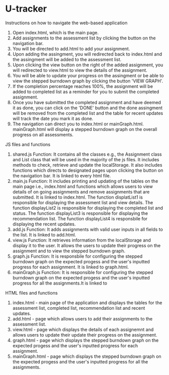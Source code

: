 # U-tracker 
Instructions on how to navigate the web-based application
1. Open index.html, which is the main page. 
2. Add assignments to the assessment list by clicking the button on the navigation bar. 
3. You will be directed to add.html to add your assignment. 
4. Upon adding the assingment, you will redirected back to index.html and the assingment will be added to the assessment list. 
5. Upon clicking the view button on the right of the added assignment, you will redirected to view.html to view the details of the assignment.
6. You will be able to update your progress on the assingment or be able to view the stepped burndown graph by clicking the button 'VIEW GRAPH'.
7. If the completion percentage reaches 100%, the assignment will be added to completed list as a reminder for you to submit the completed assignment.
8. Once you have submitted the completed assignment and have deemed it as done, you can click on the 'DONE' button and the done assingment will be removed from the completed list and the table for recent updates will track the date you mark it as done. 
9. The navigation can direct you to index.html or mainGraph.html. mainGraph.html will display a stepped burndown graph on the overall progress on all assessments.  

JS files and functions 
1. shared.js 
Function: It contains all the classes e.g., the Assignment class and List class that will be used in the majority of the js files. It includes methods to check, retrieve and update the localStorage. It also includes functions which directs to designated pages upon clicking the button on the navigation bar. It is linked to every html file. 
2. main.js 
Function: It includes printing and updating of the tables on the main page i.e., index.html and functions which allows users to view details of on going assignments and remove assignments that are submitted. It is linked to index.html.
The function displatList1 is responsible for displaying the assessment list and view details.
The function displayList2 is responsible for displaying the completed list and status.
The function displayList3 is responsible for displaying the recommendation list. 
The function displayList4 is responsbile for displaying the recent updates. 
3. add.js
Function: It adds assignments with valid user inputs in all fields to the list. It is linked to add.html.
4. view.js
Function: It retrieves information from the localStorage and display it to the user. It allows the users to update their progress on the assignment and to view the stepped burndown graph.
5. graph.js
Function: It is responsbile for configuring the stepped burndown graph on the expected progess and the user's inputted progress for each assignment. It is linked to graph.html.
6. mainGraph.js 
Function: It is responsible for configuring the stepped burndown graph on the expected progess and the user's inputted progress for all the assignments.It is linked to 

HTML files and functions 
1. index.html - main page of the application and displays the tables for the assessment list, completed list, recommendation list and recent updates. 
2. add.html - page which allows users to add their assignments to the assessment list. 
3. view.html - page which displays the details of each assignemnt and allows users to update their update their progress on the assignment. 
4. graph.html - page which displays the stepped burndown graph on the expected progess and the user's inputted progress for each assignment.
5. mainGraph.html - page which displays the stepped burndown graph on the expected progess and the user's inputted progress for all the assignments. 
